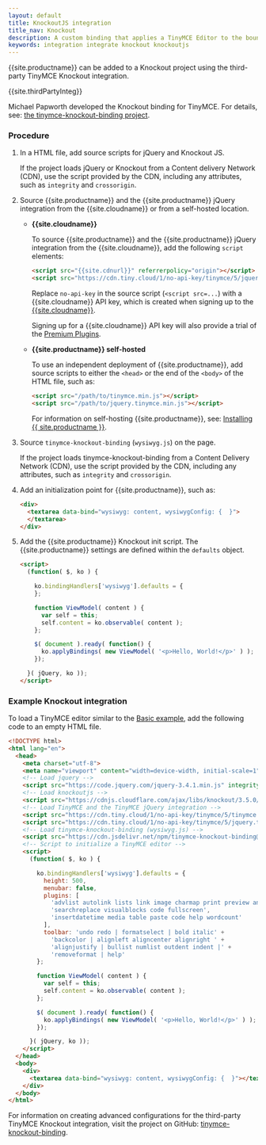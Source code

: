 ```yaml
---
layout: default
title: KnockoutJS integration
title_nav: Knockout
description: A custom binding that applies a TinyMCE Editor to the bound HTML element.
keywords: integration integrate knockout knockoutjs
---
```


{{site.productname}} can be added to a Knockout project using the third-party TinyMCE Knockout integration.

{{site.thirdPartyInteg}}

Michael Papworth developed the Knockout binding for TinyMCE. For details, see: [the tinymce-knockout-binding project](https://github.com/michaelpapworth/tinymce-knockout-binding).

### Procedure

1. In a HTML file, add source scripts for jQuery and Knockout JS.

    If the project loads jQuery or Knockout from a Content delivery Network (CDN), use the script provided by the CDN, including any attributes, such as `integrity` and `crossorigin`.
2. Source {{site.productname}} and the {{site.productname}} jQuery integration from the {{site.cloudname}} or from a self-hosted location.

    * **{{site.cloudname}}**

        To source {{site.productname}} and the {{site.productname}} jQuery integration from the {{site.cloudname}}, add the following `script` elements:
        ```html
        <script src="{{site.cdnurl}}" referrerpolicy="origin"></script>
        <script src="https://cdn.tiny.cloud/1/no-api-key/tinymce/5/jquery.tinymce.min.js" referrerpolicy="origin"></script>
        ```
        Replace `no-api-key` in the source script (`<script src=...`) with a {{site.cloudname}} API key, which is created when signing up to the [{{site.cloudname}}]({{site.accountsignup}}).

        Signing up for a {{site.cloudname}} API key will also provide a trial of the [Premium Plugins]({{site.baseurl}}/enterprise/).

    * **{{site.productname}} self-hosted**

        To use an independent deployment of {{site.productname}}, add source scripts to either the `<head>` or the end of the `<body>` of the HTML file, such as:
        ```html
        <script src="/path/to/tinymce.min.js"></script>
        <script src="/path/to/jquery.tinymce.min.js"></script>
        ```

        For information on self-hosting {{site.productname}}, see: [Installing {{ site.productname }}]({{site.baseurl}}/general-configuration-guide/advanced-install/).

1. Source `tinymce-knockout-binding` (`wysiwyg.js`) on the page.

    If the project loads tinymce-knockout-binding from a Content Delivery Network (CDN), use the script provided by the CDN, including any attributes, such as `integrity` and `crossorigin`.

3. Add an initialization point for {{site.productname}}, such as:

    ```html
    <div>
      <textarea data-bind="wysiwyg: content, wysiwygConfig: {  }">
      </textarea>
    </div>
    ```
4. Add the {{site.productname}} Knockout init script. The {{site.productname}} settings are defined within the `defaults` object.

    ```html
    <script>
      (function( $, ko ) {

        ko.bindingHandlers['wysiwyg'].defaults = {
        };

        function ViewModel( content ) {
          var self = this;
          self.content = ko.observable( content );
        };

        $( document ).ready( function() {
          ko.applyBindings( new ViewModel( '<p>Hello, World!</p>' ) );
        });

      }( jQuery, ko ));
    </script>
    ```

### Example Knockout integration
To load a TinyMCE editor similar to the [Basic example]({{site.baseurl}}/demo/basic-example/), add the following code to an empty HTML file.

```html
<!DOCTYPE html>
<html lang="en">
  <head>
    <meta charset="utf-8">
    <meta name="viewport" content="width=device-width, initial-scale=1">
    <!-- Load jquery -->
    <script src="https://code.jquery.com/jquery-3.4.1.min.js" integrity="sha256-CSXorXvZcTkaix6Yvo6HppcZGetbYMGWSFlBw8HfCJo=" crossorigin="anonymous"></script>
    <!-- Load knockoutjs -->
    <script src="https://cdnjs.cloudflare.com/ajax/libs/knockout/3.5.0/knockout-min.js" integrity="sha256-Tjl7WVgF1hgGMgUKZZfzmxOrtoSf8qltZ9wMujjGNQk=" crossorigin="anonymous"></script>
    <!-- Load TinyMCE and the TinyMCE jQuery integration -->
    <script src="https://cdn.tiny.cloud/1/no-api-key/tinymce/5/tinymce.min.js" referrerpolicy="origin"></script>
    <script src="https://cdn.tiny.cloud/1/no-api-key/tinymce/5/jquery.tinymce.min.js" referrerpolicy="origin"></script>
    <!-- Load tinymce-knockout-binding (wysiwyg.js) -->
    <script src="https://cdn.jsdelivr.net/npm/tinymce-knockout-binding@1.1.1/src/wysiwyg.js" integrity="sha256-ZG6uOMw+SZjWjCa+SDh1FkcdpVBHjg2elNToi46xLNo=" crossorigin="anonymous"></script>
    <!-- Script to initialize a TinyMCE editor -->
    <script>
      (function( $, ko ) {

        ko.bindingHandlers['wysiwyg'].defaults = {
          height: 500,
          menubar: false,
          plugins: [
            'advlist autolink lists link image charmap print preview anchor',
            'searchreplace visualblocks code fullscreen',
            'insertdatetime media table paste code help wordcount'
          ],
          toolbar: 'undo redo | formatselect | bold italic' +
            'backcolor | alignleft aligncenter alignright ' +
            'alignjustify | bullist numlist outdent indent |' +
            'removeformat | help'
        };

        function ViewModel( content ) {
          var self = this;
          self.content = ko.observable( content );
        };

        $( document ).ready( function() {
          ko.applyBindings( new ViewModel( '<p>Hello, World!</p>' ) );
        });

      }( jQuery, ko ));
    </script>
  </head>
  <body>
    <div>
      <textarea data-bind="wysiwyg: content, wysiwygConfig: {  }"></textarea>
    </div>
  </body>
</html>
```

For information on creating advanced configurations for the third-party TinyMCE Knockout integration, visit the project on GitHub: [tinymce-knockout-binding](https://github.com/michaelpapworth/tinymce-knockout-binding).
